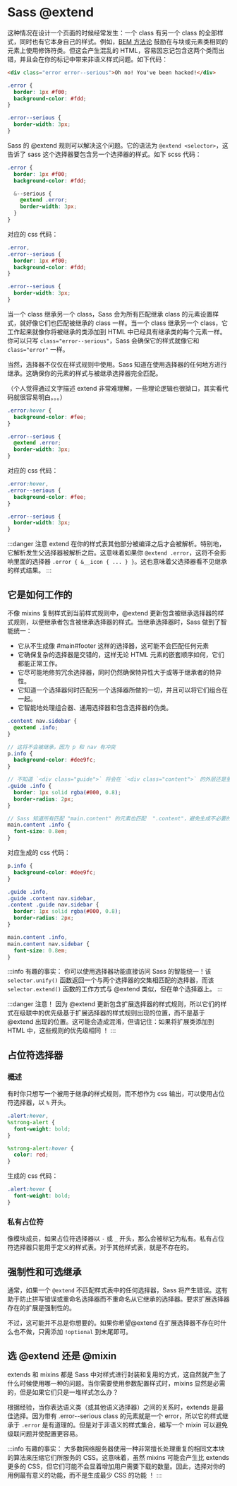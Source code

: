 # Sass @extend

这种情况在设计一个页面的时候经常发生：一个 class 有另一个 class 的全部样式，同时也有它本身自己的样式。例如，[BEM 方法论](https://getbem.com/naming/) 鼓励在与块或元素类相同的元素上使用修饰符类。但这会产生混乱的 HTML，容易因忘记包含这两个类而出错，并且会在你的标记中带来非语义样式问题。如下代码：

```html
<div class="error error--serious">Oh no! You've been hacked!</div>
```

```css
.error {
  border: 1px #f00;
  background-color: #fdd;
}

.error--serious {
  border-width: 3px;
}
```

Sass 的 @extend 规则可以解决这个问题。它的语法为 `@extend <selector>`，这告诉了 sass 这个选择器要包含另一个选择器的样式。如下 scss 代码：

```scss
.error {
  border: 1px #f00;
  background-color: #fdd;

  &--serious {
    @extend .error;
    border-width: 3px;
  }
}
```

对应的 css 代码：

```css
.error,
.error--serious {
  border: 1px #f00;
  background-color: #fdd;
}

.error--serious {
  border-width: 3px;
}
```

当一个 class 继承另一个 class，Sass 会为所有匹配继承 class 的元素设置样式，就好像它们也匹配被继承的 class 一样。当一个 class 继承另一个 class，它工作起来就像你将被继承的类添加到 HTML 中已经具有继承类的每个元素一样。你可以只写 `class="error--serious"`，Sass 会确保它的样式就像它和 `class="error"` 一样。

当然，选择器不仅仅在样式规则中使用。Sass 知道在使用选择器的任何地方进行继承。这确保你的元素的样式与被继承选择器完全匹配。

（个人觉得通过文字描述 extend 非常难理解，一些理论逻辑也很拗口，其实看代码就很容易明白。。。）

```scss
.error:hover {
  background-color: #fee;
}

.error--serious {
  @extend .error;
  border-width: 3px;
}
```

对应的 css 代码：

```css
.error:hover,
.error--serious {
  background-color: #fee;
}

.error--serious {
  border-width: 3px;
}
```

:::danger 注意
extend 在你的样式表其他部分被编译之后才会被解析。特别地，它解析发生父选择器被解析之后。这意味着如果你 `@extend .error`，这将不会影响里面的选择器 `.error { &__icon { ... } }`。这也意味着父选择器看不见继承的样式结果。
:::

## 它是如何工作的

不像 mixins 复制样式到当前样式规则中，@extend 更新包含被继承选择器的样式规则，以便继承者包含被继承选择器的样式。当继承选择器时，Sass 做到了智能统一：

- 它从不生成像 #main#footer 这样的选择器，这可能不会匹配任何元素
- 它确保复杂的选择器是交错的，这样无论 HTML 元素的嵌套顺序如何，它们都能正常工作。
- 它尽可能地修剪冗余选择器，同时仍然确保特异性大于或等于继承者的特异性。
- 它知道一个选择器何时匹配另一个选择器所做的一切，并且可以将它们组合在一起。
- 它智能地处理组合器、通用选择器和包含选择器的伪类。

```scss
.content nav.sidebar {
  @extend .info;
}

// 这将不会被继承，因为 p 和 nav 有冲突
p.info {
  background-color: #dee9fc;
}

// 不知道 `<div class="guide">` 将会在 `<div class="content">` 的外层还是里层, 所以 Sass 都会生成。
.guide .info {
  border: 1px solid rgba(#000, 0.8);
  border-radius: 2px;
}

// Sass 知道所有匹配 "main.content" 的元素也匹配  ".content"，避免生成不必要的交错选择器。
main.content .info {
  font-size: 0.8em;
}
```

对应生成的 css 代码：

```css
p.info {
  background-color: #dee9fc;
}

.guide .info,
.guide .content nav.sidebar,
.content .guide nav.sidebar {
  border: 1px solid rgba(#000, 0.8);
  border-radius: 2px;
}

main.content .info,
main.content nav.sidebar {
  font-size: 0.8em;
}
```

:::info 有趣的事实：
你可以使用选择器功能直接访问 Sass 的智能统一！该 `selector.unify()` 函数返回一个与两个选择器的交集相匹配的选择器，而该 `selector.extend()` 函数的工作方式与 @extend 类似，但在单个选择器上。
:::

:::danger 注意！
因为 @extend 更新包含扩展选择器的样式规则，所以它们的样式在级联中的优先级基于扩展选择器的样式规则出现的位置，而不是基于 @extend 出现的位置。这可能会造成混淆，但请记住：如果将扩展类添加到 HTML 中，这些规则的优先级相同 ！
:::

## 占位符选择器

### 概述

有时你只想写一个被用于继承的样式规则，而不想作为 css 输出，可以使用占位符选择器，以 `%` 开头。

```scss
.alert:hover,
%strong-alert {
  font-weight: bold;
}

%strong-alert:hover {
  color: red;
}
```

生成的 css 代码：

```css
.alert:hover {
  font-weight: bold;
}
```

### 私有占位符

像模块成员，如果占位符选择器以 `-` 或 `_` 开头，那么会被标记为私有。私有占位符选择器只能用于定义的样式表。对于其他样式表，就是不存在的。

## 强制性和可选继承

通常，如果一个 `@extend` 不匹配样式表中的任何选择器，Sass 将产生错误。这有助于防止拼写错误或重命名选择器而不重命名从它继承的选择器。要求扩展选择器存在的扩展是强制性的。

不过，这可能并不总是你想要的。如果你希望@extend 在扩展选择器不存在时什么也不做，只需添加 `!optional` 到末尾即可。

## 选 @extend 还是 @mixin

extends 和 mixins 都是 Sass 中对样式进行封装和复用的方式，这自然就产生了什么时候使用哪一种的问题。当你需要使用参数配置样式时，mixins 显然是必需的，但是如果它们只是一堆样式怎么办？

根据经验，当你表达语义类（或其他语义选择器）之间的关系时，extends 是最佳选择。因为带有 .error--serious class 的元素就是一个 error，所以它的样式继承于 `.error` 是有道理的。但是对于非语义的样式集合，编写一个 mixin 可以避免级联问题并使配置更容易。

:::info 有趣的事实：
大多数网络服务器使用一种非常擅长处理重复的相同文本块的算法来压缩它们所服务的 CSS。这意味着，虽然 mixins 可能会产生比 extends 更多的 CSS，但它们可能不会显着增加用户需要下载的数量。因此，选择对你的用例最有意义的功能，而不是生成最少 CSS 的功能 ！
:::
